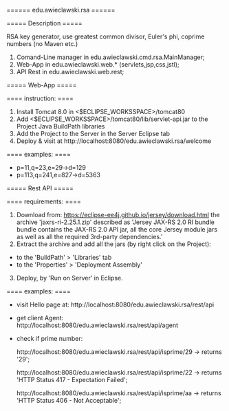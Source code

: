 ====== edu.awieclawski.rsa ======

===== Description =====

RSA key generator, use greatest common divisor, Euler's phi, coprime numbers
(no Maven etc.)
1. Comand-Line manager in edu.awieclawski.cmd.rsa.MainManager;
2. Web-App in  edu.awieclawski.web.* (servlets,jsp,css,jstl);
3. API Rest in edu.awieclawski.web.rest;

===== Web-App =====

==== instruction: ====
1. Install Tomcat 8.0 in <$ECLIPSE_WORKSSPACE>/tomcat80
2. Add <$ECLIPSE_WORKSSPACE>/tomcat80/lib/servlet-api.jar 
to the Project Java BuildPath libraries
3. Add the Project to the Server in the Server Eclipse tab
4. Deploy & visit at http://localhost:8080/edu.awieclawski.rsa/welcome

==== examples: ====
* p=11,q=23,e=29->d=129
* p=113,q=241,e=827->d=5363

===== Rest API =====

==== requirements: ====
1. Download from: https://eclipse-ee4j.github.io/jersey/download.html
the archive 'jaxrs-ri-2.25.1.zip' described as 'Jersey JAX-RS 2.0 RI bundle bundle contains the JAX-RS 2.0 API jar, all the core Jersey module jars as well as all the required 3rd-party dependencies.'
2. Extract the archive and add all the jars  (by right click on the Project): 
 - to the 'BuildPath' > 'Libraries' tab  
 - to the 'Properties' > 'Deployment Assembly'
3. Deploy, by 'Run on Server' in Eclipse.

==== examples: ====
* visit Hello page at: 
	http://localhost:8080/edu.awieclawski.rsa/rest/api
* get client Agent: 
	 http://localhost:8080/edu.awieclawski.rsa/rest/api/agent
* check if prime number: 

	http://localhost:8080/edu.awieclawski.rsa/rest/api/isprime/29
	  -> returns '29';
	  
	http://localhost:8080/edu.awieclawski.rsa/rest/api/isprime/22
	  -> returns 'HTTP Status 417 - Expectation Failed';
	  
	 http://localhost:8080/edu.awieclawski.rsa/rest/api/isprime/aa
	  -> returns 'HTTP Status 406 - Not Acceptable';
 
